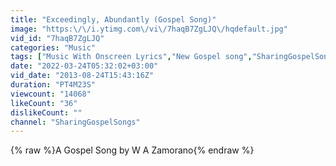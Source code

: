 ```yaml
---
title: "Exceedingly, Abundantly (Gospel Song)"
image: "https:\/\/i.ytimg.com\/vi\/7haqB7ZgLJQ\/hqdefault.jpg"
vid_id: "7haqB7ZgLJQ"
categories: "Music"
tags: ["Music With Onscreen Lyrics","New Gospel song","SharingGospelSongs"]
date: "2022-03-24T05:32:02+03:00"
vid_date: "2013-08-24T15:43:16Z"
duration: "PT4M23S"
viewcount: "14068"
likeCount: "36"
dislikeCount: ""
channel: "SharingGospelSongs"
---
```

{% raw %}A Gospel Song by W A Zamorano{% endraw %}
